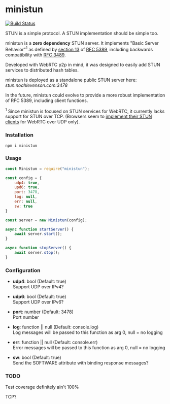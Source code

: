 # ministun

[![Build Status](https://travis-ci.com/noahlevenson/ministun.svg?token=K7qYwxmEyNTnFvh71KfW&branch=master)](https://travis-ci.com/noahlevenson/ministun)

STUN is a simple protocol. A STUN implementation should be simple too.

ministun is a **zero dependency** STUN server. It implements "Basic Server Behavior"<sup>1</sup> as defined by [section 13](https://tools.ietf.org/html/rfc5389#section-13) of [RFC 5389](https://tools.ietf.org/html/rfc5389), including backwards compatibility with [RFC 3489](https://tools.ietf.org/html/rfc3489). 

Developed with WebRTC p2p in mind, it was designed to easily add STUN services to distributed hash tables.

ministun is deployed as a standalone public STUN server here: *stun.noahlevenson.com:3478*

In the future, ministun could evolve to provide a more robust implementation of RFC 5389, including client functions.

<sup>1</sup> Since ministun is focused on STUN services for WebRTC, it currently lacks support for STUN over TCP. (Browsers seem to [implement their STUN clients](https://groups.google.com/forum/#!topic/discuss-webrtc/IIrakQPaSw0) for WebRTC over UDP only).

### Installation
```
npm i ministun
```

### Usage
```javascript
const Ministun = require("ministun");

const config = {
	udp4: true,
	upd6: true,
	port: 3478,
	log: null,
	err: null,
	sw: true
}

const server = new Ministun(config);

async function startServer() {
	await server.start();
}

async function stopServer() {
	await server.stop();
}
```

### Configuration
- **udp4**: bool (Default: true)<br>
Support UDP over IPv4?

- **udp6**: bool (Default: true)<br>
Support UDP over IPv6?

- **port**: number (Default: 3478)<br>
Port number

- **log**: function || null (Default: console.log)<br>
Log messages will be passed to this function as arg 0, null = no logging 

- **err**: function || null (Default: console.err)<br>
Error messages will be passed to this function as arg 0, null = no logging 

- **sw**: bool (Default: true)<br>
Send the SOFTWARE attribute with binding response messages? 

### TODO
Test coverage definitely ain't 100%

TCP?